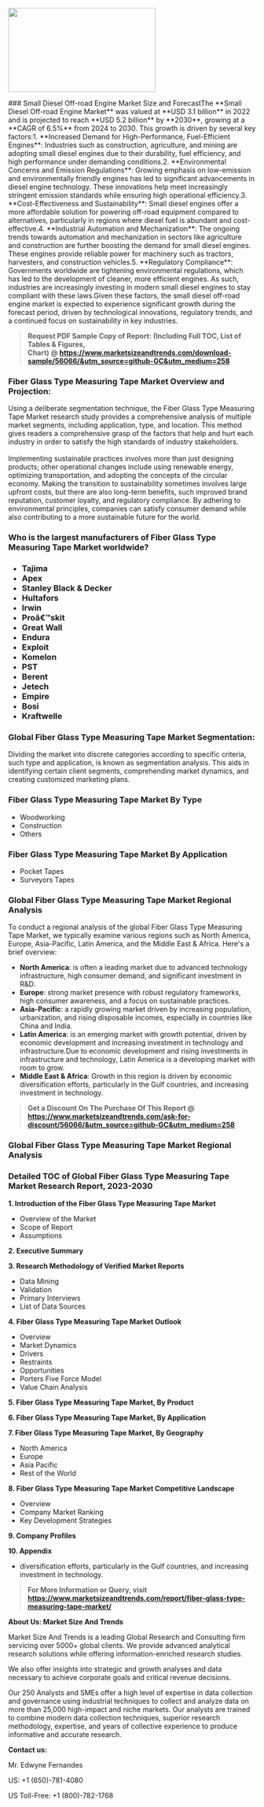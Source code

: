 <p><img class="alignnone size-medium wp-image-20088" src="https://ffe5etoiles.com/wp-content/uploads/2024/12/MST1-300x171.png" alt="" width="300" height="171" /></p>### Small Diesel Off-road Engine Market Size and ForecastThe **Small Diesel Off-road Engine Market** was valued at **USD 3.1 billion** in 2022 and is projected to reach **USD 5.2 billion** by **2030**, growing at a **CAGR of 6.5%** from 2024 to 2030. This growth is driven by several key factors:1. **Increased Demand for High-Performance, Fuel-Efficient Engines**: Industries such as construction, agriculture, and mining are adopting small diesel engines due to their durability, fuel efficiency, and high performance under demanding conditions.2. **Environmental Concerns and Emission Regulations**: Growing emphasis on low-emission and environmentally friendly engines has led to significant advancements in diesel engine technology. These innovations help meet increasingly stringent emission standards while ensuring high operational efficiency.3. **Cost-Effectiveness and Sustainability**: Small diesel engines offer a more affordable solution for powering off-road equipment compared to alternatives, particularly in regions where diesel fuel is abundant and cost-effective.4. **Industrial Automation and Mechanization**: The ongoing trends towards automation and mechanization in sectors like agriculture and construction are further boosting the demand for small diesel engines. These engines provide reliable power for machinery such as tractors, harvesters, and construction vehicles.5. **Regulatory Compliance**: Governments worldwide are tightening environmental regulations, which has led to the development of cleaner, more efficient engines. As such, industries are increasingly investing in modern small diesel engines to stay compliant with these laws.Given these factors, the small diesel off-road engine market is expected to experience significant growth during the forecast period, driven by technological innovations, regulatory trends, and a continued focus on sustainability in key industries.</p><blockquote id="" class=""><strong>Request PDF Sample Copy of Report: (Including Full TOC, List of Tables &amp; Figures, Chart)&nbsp;@&nbsp;<strong><a href="https://www.marketsizeandtrends.com/download-sample/56066/&utm_source=github-GC&utm_medium=258" target="_blank">https://www.marketsizeandtrends.com/download-sample/56066/&utm_source=github-GC&utm_medium=258</a></strong></strong></blockquote><h3 id="" class="">Fiber Glass Type Measuring Tape Market&nbsp;Overview and Projection:</h3><p id="" class="">Using a deliberate segmentation technique, the Fiber Glass Type Measuring Tape Market research study provides a comprehensive analysis of multiple market segments, including application, type, and location. This method gives readers a comprehensive grasp of the factors that help and hurt each industry in order to satisfy the high standards of industry stakeholders. <br /> <br />Implementing sustainable practices involves more than just designing products; other operational changes include using renewable energy, optimizing transportation, and adopting the concepts of the circular economy. Making the transition to sustainability sometimes involves large upfront costs, but there are also long-term benefits, such improved brand reputation, customer loyalty, and regulatory compliance. By adhering to environmental principles, companies can satisfy consumer demand while also contributing to a more sustainable future for the world.</p><h3 id="" class="">Who is the largest manufacturers of&nbsp;Fiber Glass Type Measuring Tape Market worldwide?</h3><h3 class=""><p><ul><li>Tajima </li><li> Apex </li><li> Stanley Black & Decker </li><li> Hultafors </li><li> Irwin </li><li> Proâ€™skit </li><li> Great Wall </li><li> Endura </li><li> Exploit </li><li> Komelon </li><li> PST </li><li> Berent </li><li> Jetech </li><li> Empire </li><li> Bosi </li><li> Kraftwelle</li></ul></p></h3><h3 id="" class="">Global&nbsp;Fiber Glass Type Measuring Tape Market Segmentation:</h3><p id="" class="">Dividing the market into discrete categories according to specific criteria, such type and application, is known as segmentation analysis. This aids in identifying certain client segments, comprehending market dynamics, and creating customized marketing plans.</p><h3 id="" class="">Fiber Glass Type Measuring Tape Market&nbsp;By Type</h3><p><p><ul><li>Woodworking</li><li> Construction</li><li> Others</p></li></ul></p></p><h3 id="" class="">Fiber Glass Type Measuring Tape Market&nbsp;By Application</h3><p class=""><p><ul><li>Pocket Tapes</li><li> Surveyors Tapes</li></ul></p></p><h3 id="" class="">Global Fiber Glass Type Measuring Tape Market Regional Analysis</h3><p id="" class="">To conduct a regional analysis of the global Fiber Glass Type Measuring Tape Market, we typically examine various regions such as North America, Europe, Asia-Pacific, Latin America, and the Middle East &amp; Africa. Here's a brief overview:</p><ul><li><strong>North America</strong>: is often a leading market due to advanced technology infrastructure, high consumer demand, and significant investment in R&amp;D.</li><li><strong>Europe</strong>: strong market presence with robust regulatory frameworks, high consumer awareness, and a focus on sustainable practices.</li><li><strong>Asia-Pacific</strong>: a rapidly growing market driven by increasing population, urbanization, and rising disposable incomes, especially in countries like China and India.</li><li><strong>Latin America</strong>: is an emerging market with growth potential, driven by economic development and increasing investment in technology and infrastructure.Due to economic development and rising investments in infrastructure and technology, Latin America is a developing market with room to grow.</li><li><strong>Middle East &amp; Africa</strong>: Growth in this region is driven by economic diversification efforts, particularly in the Gulf countries, and increasing investment in technology.</li></ul><blockquote id="" class=""><strong>Get a Discount On The Purchase Of This Report @ <strong><a href="https://www.marketsizeandtrends.com/ask-for-discount/56066/&utm_source=github-GC&utm_medium=258" target="_blank">https://www.marketsizeandtrends.com/ask-for-discount/56066/&utm_source=github-GC&utm_medium=258</a></strong></strong></blockquote><h3 id="" class="">Global Fiber Glass Type Measuring Tape Market Regional Analysis</h3><h3 id="" class="">Detailed TOC of Global Fiber Glass Type Measuring Tape Market Research Report, 2023-2030</h3><p id="" class=""><strong>1. Introduction of the Fiber Glass Type Measuring Tape Market</strong></p><ul><li>Overview of the Market</li><li>Scope of Report</li><li>Assumptions</li></ul><p id="" class=""><strong>2. Executive Summary</strong></p><p id="" class=""><strong>3. Research Methodology of Verified Market Reports</strong></p><ul><li>Data Mining</li><li>Validation</li><li>Primary Interviews</li><li>List of Data Sources</li></ul><p id="" class=""><strong>4. Fiber Glass Type Measuring Tape Market Outlook</strong></p><ul><li>Overview</li><li>Market Dynamics</li><li>Drivers</li><li>Restraints</li><li>Opportunities</li><li>Porters Five Force Model</li><li>Value Chain Analysis</li></ul><p id="" class=""><strong>5. Fiber Glass Type Measuring Tape Market, By Product</strong></p><p id="" class=""><strong>6. Fiber Glass Type Measuring Tape Market, By Application</strong></p><p id="" class=""><strong>7. Fiber Glass Type Measuring Tape Market, By Geography</strong></p><ul><li>North America</li><li>Europe</li><li>Asia Pacific</li><li>Rest of the World</li></ul><p id="" class=""><strong>8. Fiber Glass Type Measuring Tape Market Competitive Landscape</strong></p><ul><li>Overview</li><li>Company Market Ranking</li><li>Key Development Strategies</li></ul><p id="" class=""><strong>9. Company Profiles</strong></p><p id="" class=""><strong>10. Appendix</strong></p><ul><li>diversification efforts, particularly in the Gulf countries, and increasing investment in technology.</li></ul><blockquote id="" class=""><strong>For More Information or Query, visit <strong><strong><a href="https://www.marketsizeandtrends.com/report/fiber-glass-type-measuring-tape-market/" target="_blank">https://www.marketsizeandtrends.com/report/fiber-glass-type-measuring-tape-market/</a></strong></strong></strong></blockquote><p id="" class=""><strong>About Us: Market Size And Trends</strong></p><p id="" class="">Market Size And Trends is a leading Global Research and Consulting firm servicing over 5000+ global clients. We provide advanced analytical research solutions while offering information-enriched research studies.</p><p id="" class="">We also offer insights into strategic and growth analyses and data necessary to achieve corporate goals and critical revenue decisions.</p><p id="" class="">Our 250 Analysts and SMEs offer a high level of expertise in data collection and governance using industrial techniques to collect and analyze data on more than 25,000 high-impact and niche markets. Our analysts are trained to combine modern data collection techniques, superior research methodology, expertise, and years of collective experience to produce informative and accurate research.</p><p id="" class=""><strong>Contact us:</strong></p><p id="" class="">Mr. Edwyne Fernandes</p><p id="" class="">US: +1 (650)-781-4080</p><p id="" class="">US Toll-Free: +1 (800)-782-1768</p>
